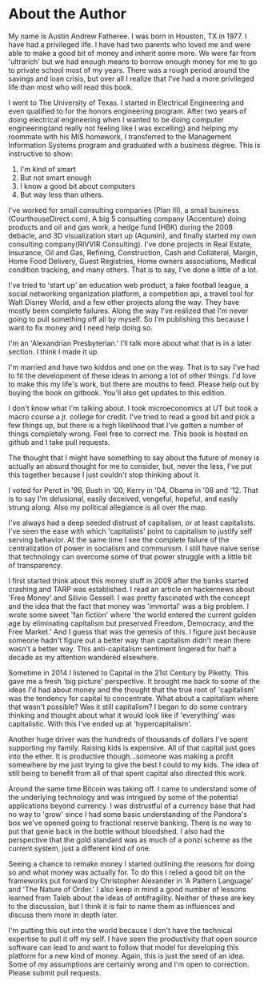 # About the Author

My name is Austin Andrew Fatheree. I was born in Houston, TX in 1977.  I have had a privileged life.  I have had two parents who loved me and were able to make a good bit of money and inherit some more. We were far from 'ultrarich' but we had enough means to borrow enough money for me to go to private school most of my years.  There was a rough period around the savings and loan crisis, but over all I realize that I've had a more privileged life than most who will read this book.

I went to The University of Texas. I started in Electrical Engineering and even qualified to for the honors engineering program. After two years of doing electrical engineering when I wanted to be doing computer engineering(and really not feeling like I was excelling) and helping my roommate with his MIS homework, I transferred to the Management Information Systems program and graduated with a business degree.  This is instructive to show:

1. I'm kind of smart
2. But not smart enough
3. I know a good bit about computers
4. But way less than others.

I've worked for small consulting companies (Plan III), a small business (CourthouseDirect.com), A big 5 consulting company (Accenture) doing products and oil and gas work, a hedge fund (HBK) during the 2008 debacle, and 3D visualization start up (Aqumin), and finally started my own consulting company(RIVVIR Consulting). I've done projects in Real Estate, Insurance, Oil and Gas, Refining, Construction, Cash and Collateral, Margin, Home Food Delivery, Guest Registries, Home owners associations, Medical condition tracking, and many others.  That is to say, I've done a little of a lot.

I've tried to 'start up' an education web product, a fake football league, a social networking organization platform, a competition api, a travel tool for Walt Disney World, and a few other projects along the way.  They have mostly been complete failures.  Along the way I've realized that I'm never going to pull something off all by myself.  So I'm publishing this because I want to fix money and I need help doing so.

I'm an 'Alexandrian Presbyterian.'  I'll talk more about what that is in a later section.  I think I made it up.

I'm married and have two kiddos and one on the way.  That is to say I've had to fit the development of these ideas in among a lot of other things.  I'd love to make this my life's work, but there are mouths to feed.  Please help out by buying the book on gitbook.  You'll also get updates to this edition.

I don't know what I'm talking about.  I took microeconomics at UT but took a macro course a jr. college for credit.  I've tried to read a good bit and pick a few things up, but there is a high likelihood that I've gotten a number of things completely wrong.  Feel free to correct me.  This book is hosted on github and I take pull requests.

The thought that I might have something to say about the future of money is actually an absurd thought for me to consider, but, never the less, I've put this together because I just couldn't stop thinking about it.

I voted for Perot in '96, Bush in '00, Kerry in '04, Obama in '08 and '12.  That is to say I'm delusional, easily deceived, vengeful, hopeful, and easily strung along.  Also my political allegiance is all over the map.

I've always had a deep seeded distrust of capitalism, or at least capitalists.  I've seen the ease with which 'capitalists' point to capitalism to justify self serving behavior.  At the same time I see the complete failure of the centralization of power in socialism and communism.  I still have naive sense that technology can overcome some of that power struggle with a little bit of transparency.

I first started think about this money stuff in 2009 after the banks started crashing and TARP was established.  I read an article on hackernews about 'Free Money' and Silivio Gessell.  I was pretty fascinated with the concept and the idea that the fact that money was 'immortal' was a big problem. I wrote some sweet 'fan fiction' where 'the world entered the current golden age by eliminating capitalism but preserved Freedom, Democracy, and the Free Market.'  And I guess that was the genesis of this.  I figure just because someone hadn't figure out a better way than capitalism didn't mean there wasn't a better way.  This anti-capitalism sentiment lingered for half a decade as my attention wandered elsewhere.

Sometime in 2014 I listened to Capital in the 21st Century by Piketty. This gave me a fresh 'big picture' perspective.  It brought me back to some of the ideas I'd had about money and the thought that the true root of 'capitalism' was the tendency for capital to concentrate.  What about a capitalism where that wasn't possible?  Was it still capitalism?  I began to do some contrary thinking and thought about what it would look like if 'everything' was capitalistic.  With this I've ended up at 'hypercapitalism'.

Another huge driver was the hundreds of thousands of dollars I've spent supporting my family.  Raising kids is expensive.  All of that capital just goes into the ether.  It is productive though...someone was making a profit somewhere by me just trying to give the best I could to my kids.  The idea of still being to benefit from all of that spent capital also directed this work.

Around the same time Bitcoin was taking off. I came to understand some of the underlying technology and was intrigued by some of the potential applications beyond currency.  I was distrustful of a currency base that had no way to 'grow' since I had some basic understanding of the Pandora's box we've opened going to fractional reserve banking.  There is no way to put that genie back in the bottle without bloodshed.  I also had the perspective that the gold standard was as much of a ponzi scheme as the current system, just a different kind of one.

Seeing a chance to remake money I started outlining the reasons for doing so and what money was actually for.  To do this I relied a good bit on the frameworks put forward by Christopher Alexander in 'A Pattern Language' and 'The Nature of Order.'  I also keep in mind a good number of lessons learned from Taleb about the ideas of antifragility.  Neither of these are key to the discussion, but I think it is fair to name them as influences and discuss them more in depth later.

I'm putting this out into the world because I don't have the technical expertise to pull it off my self.  I have seen the productivity that open source software can lead to and want to follow that model for developing this platform for a new kind of money.  Again, this is just the seed of an idea.  Some of my assumptions are certainly wrong and I'm open to correction.  Please submit pull requests.
